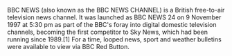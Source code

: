 BBC NEWS (also known as the BBC NEWS CHANNEL) is a British free-to-air television news channel. It was launched as BBC NEWS 24 on 9 November 1997 at 5:30 pm as part of the BBC's foray into digital domestic television channels, becoming the first competitor to Sky News, which had been running since 1989.[1] For a time, looped news, sport and weather bulletins were available to view via BBC Red Button.

